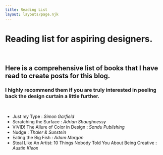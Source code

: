 ```yaml
---
title: Reading List
layout: layouts/page.njk
---
```


# <span>Reading list</span> for <span>aspiring designers</span>.

<br>

## Here is a comprehensive list of books that I have read to create posts for this blog. 

### I highly recommend them if you are truly interested in peeling back the design curtain a little further.

<br>

- Just my Type : *Simon Garfield*
- Scratching the Surface : *Adrian Shaughnessy*
- VIVID! The Allure of Color in Design : *Sandu Publishing*
- Nudge : *Thaler & Sunstein*
- Eating the Big Fish : *Adam Morgan*
- Steal Like An Artist: 10 Things Nobody Told You About Being Creative : *Austin Kleon*


